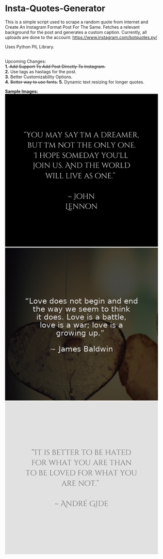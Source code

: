 # Insta-Quotes-Generator
This is a simple script used to scrape a random quote from internet and Create An Instagram Format Post For The Same.
Fetches a relevant background for the post and generates a custom caption. 
Currently, all uploads are done to the account: https://www.instagram.com/botquotes.py/

Uses Python PIL Library.<br><br>

Upcoming Changes:<br>
<b>1.</b><strike> Add Support To Add Post Directly To Instagram.</strike><br>
<b>2.</b> Use tags as hastags for the post.<br>
<b>3.</b> Better Customizability Options.<br>
<b>4.</b> <strike> Better way to use fonts.</strike>
<b>5.</b> Dynamic text resizing for longer quotes.

<b>Sample Images:</b><br>
![](Sample_Images/sample_quote_black.png)
![](Sample_Images/quote_img.png)
![](Sample_Images/sample_quote_white.png)

